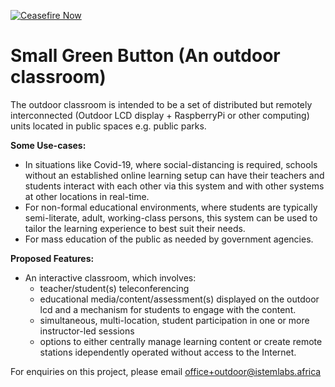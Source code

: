 [![Ceasefire Now](https://badge.techforpalestine.org/ceasefire-now)](https://techforpalestine.org/learn-more)

# Small Green Button (An outdoor classroom)

The outdoor classroom is intended to be a set of distributed but remotely interconnected (Outdoor LCD display + RaspberryPi or other computing) units located in public spaces e.g. public parks.

**Some Use-cases:**

* In situations like Covid-19, where social-distancing is required, schools without an established online learning setup can have their teachers and students interact with each other via this system and with other systems at other locations in real-time.
* For non-formal educational environments, where students are typically semi-literate, adult, working-class persons, this system can be used to tailor the learning experience to best suit their needs.
* For mass education of the public as needed by government agencies.

**Proposed Features:**
* An interactive classroom, which involves:
  * teacher/student(s) teleconferencing
  * educational media/content/assessment(s) displayed on the outdoor lcd and a mechanism for students to engage with the content.
  * simultaneous, multi-location, student participation in one or more instructor-led sessions
  * options to either centrally manage learning content or create remote stations idependently operated without access to the Internet.

For enquiries on this project, please email office+outdoor@istemlabs.africa
